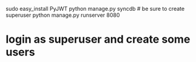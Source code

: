sudo easy_install PyJWT
python manage.py syncdb # be sure to create superuser
python manage.py runserver 8080 
# login as superuser and create some users